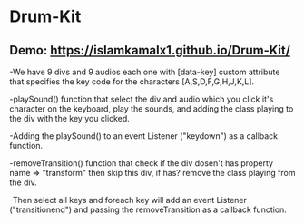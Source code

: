 # Drum-Kit

## Demo: https://islamkamalx1.github.io/Drum-Kit/

-We have 9 divs and 9 audios each one with [data-key] custom attribute that specifies the key code for the characters [A,S,D,F,G,H,J,K,L].

-playSound() function that select the div and audio which you click it's character on the keyboard, play the sounds, and adding the class playing to the div with the key you clicked.

-Adding the playSound() to an event Listener ("keydown") as a callback function.

-removeTransition() function that check if the div dosen't has property name => "transform" then skip this div, if has? remove the class playing from the div.

-Then select all keys and foreach key will add an event Listener ("transitionend") and passing the removeTransition as a callback function.
